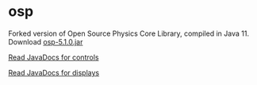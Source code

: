 osp
===

Forked version of Open Source Physics Core Library, compiled in Java 11. Download [osp-5.1.0.jar](https://github.com/kjergens/osp-5.1.0/raw/master/jars/osp-5.1.0.jar)


[Read JavaDocs for controls](https://kjergens.github.io/osp-5.1.0/out/html/controls/index.html?org/opensourcephysics/frames/package-summary.html)

[Read JavaDocs for displays](https://kjergens.github.io/osp-5.1.0/out/html/index.html?org/opensourcephysics/frames/package-summary.html)

